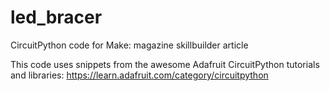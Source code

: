 # led_bracer
CircuitPython code for Make: magazine skillbuilder article

This code uses snippets from the awesome Adafruit CircuitPython tutorials and libraries:
https://learn.adafruit.com/category/circuitpython

